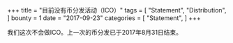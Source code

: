 +++
title = "目前没有币分发活动（ICO）"
tags = [
	"Statement",
	"Distribution",
]
bounty = 1
date = "2017-09-23"
categories = [
	"Statement",
]
+++



我们这次不会做ICO。上一次的币分发已于2017年8月31日结束。
